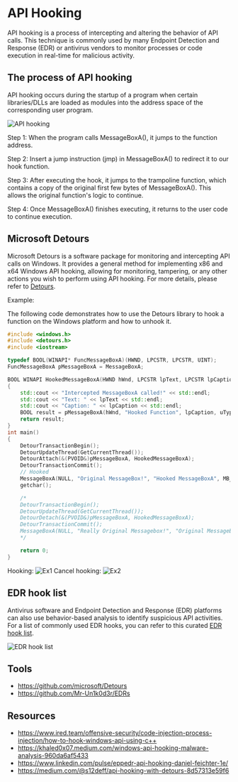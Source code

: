# API Hooking

API hooking is a process of intercepting and altering the behavior of API calls. This technique is commonly used by many Endpoint Detection and Response (EDR) or antivirus vendors to monitor processes or code execution in real-time for malicious activity.

## The process of API hooking

API hooking occurs during the startup of a program when certain libraries/DLLs are loaded as modules into the address space of the corresponding user program.

![API hooking](/assets/API-Hooking/APIHooking.png)

Step 1: When the program calls MessageBoxA(), it jumps to the function address.

Step 2: Insert a jump instruction (jmp) in MessageBoxA() to redirect it to our hook function.

Step 3: After executing the hook, it jumps to the trampoline function, which contains a copy of the original first few bytes of MessageBoxA(). This allows the original function's logic to continue.

Step 4: Once MessageBoxA() finishes executing, it returns to the user code to continue execution.

## Microsoft Detours

Microsoft Detours is a software package for monitoring and intercepting API calls on Windows. It provides a general method for implementing x86 and x64 Windows API hooking, allowing for monitoring, tampering, or any other actions you wish to perform using API hooking. For more details, please refer to [Detours](https://github.com/microsoft/Detours).

Example:

The following code demonstrates how to use the Detours library to hook a function on the Windows platform and how to unhook it.

```c++
#include <windows.h>
#include <detours.h>
#include <iostream>

typedef BOOL(WINAPI* FuncMessageBoxA)(HWND, LPCSTR, LPCSTR, UINT);
FuncMessageBoxA pMessageBoxA = MessageBoxA;

BOOL WINAPI HookedMessageBoxA(HWND hWnd, LPCSTR lpText, LPCSTR lpCaption, UINT uType)
{
    std::cout << "Intercepted MessageBoxA called!" << std::endl;
    std::cout << "Text: " << lpText << std::endl;
    std::cout << "Caption: " << lpCaption << std::endl;
    BOOL result = pMessageBoxA(hWnd, "Hooked Function", lpCaption, uType);
    return result;
}
int main()
{
    DetourTransactionBegin();
    DetourUpdateThread(GetCurrentThread());
    DetourAttach(&(PVOID&)pMessageBoxA, HookedMessageBoxA);
    DetourTransactionCommit();
    // Hooked
    MessageBoxA(NULL, "Original MessageBox!", "Hooked MessageBoxA", MB_OK);
    getchar();

    /*
    DetourTransactionBegin();
    DetourUpdateThread(GetCurrentThread());
    DetourDetach(&(PVOID&)pMessageBoxA, HookedMessageBoxA);
    DetourTransactionCommit();
    MessageBoxA(NULL, "Really Original Messagebox!", "Original MessageBoxA", MB_OK);
    */

    return 0;
}
```

Hooking:
![Ex1](/assets/API-Hooking/AttachExample.png)
Cancel hooking:
![Ex2](/assets/API-Hooking/DetachExample.png)

## EDR hook list

Antivirus software and Endpoint Detection and Response (EDR) platforms can also use behavior-based analysis to identify suspicious API activities. For a list of commonly used EDR hooks, you can refer to this curated [EDR hook list](https://github.com/Mr-Un1k0d3r/EDRs).

![EDR hook list](/assets/API-Hooking/EDRHookList.png)

## Tools

- https://github.com/microsoft/Detours
- https://github.com/Mr-Un1k0d3r/EDRs

## Resources

- https://www.ired.team/offensive-security/code-injection-process-injection/how-to-hook-windows-api-using-c++
- https://khaled0x07.medium.com/windows-api-hooking-malware-analysis-960da6af5433
- https://www.linkedin.com/pulse/eppedr-api-hooking-daniel-feichter-1e/
- https://medium.com/@s12deff/api-hooking-with-detours-8d57313e59f6
